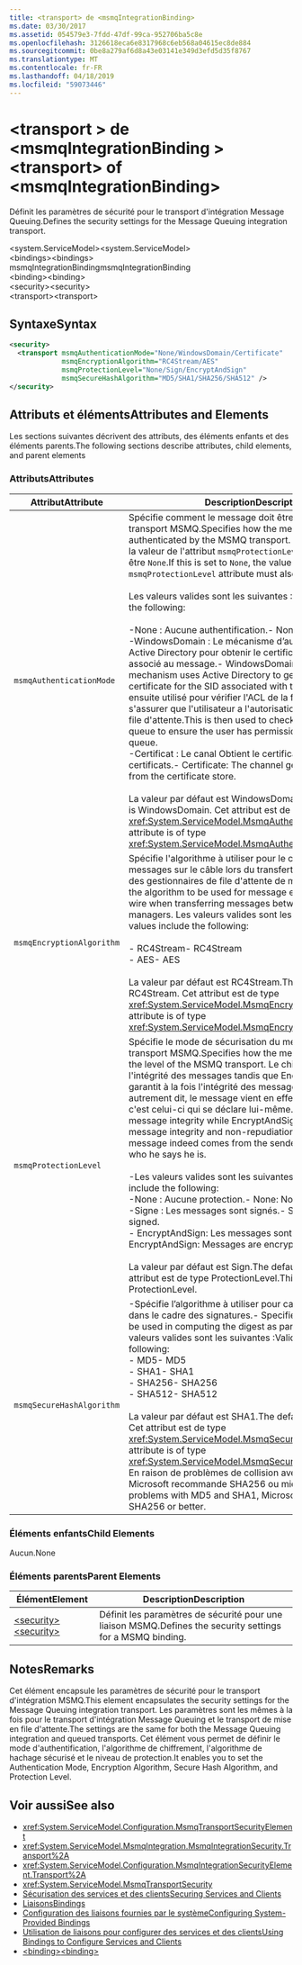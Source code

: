 ```yaml
---
title: <transport> de <msmqIntegrationBinding>
ms.date: 03/30/2017
ms.assetid: 054579e3-7fdd-47df-99ca-952706ba5c8e
ms.openlocfilehash: 3126618eca6e8317968c6eb568a04615ec8de884
ms.sourcegitcommit: 0be8a279af6d8a43e03141e349d3efd5d35f8767
ms.translationtype: MT
ms.contentlocale: fr-FR
ms.lasthandoff: 04/18/2019
ms.locfileid: "59073446"
---
```

# <a name="transport-of-msmqintegrationbinding"></a><span data-ttu-id="7a5c1-102">\<transport > de \<msmqIntegrationBinding ></span><span class="sxs-lookup"><span data-stu-id="7a5c1-102">\<transport> of \<msmqIntegrationBinding></span></span>
<span data-ttu-id="7a5c1-103">Définit les paramètres de sécurité pour le transport d'intégration Message Queuing.</span><span class="sxs-lookup"><span data-stu-id="7a5c1-103">Defines the security settings for the Message Queuing integration transport.</span></span>  
  
 <span data-ttu-id="7a5c1-104">\<system.ServiceModel></span><span class="sxs-lookup"><span data-stu-id="7a5c1-104">\<system.ServiceModel></span></span>  
<span data-ttu-id="7a5c1-105">\<bindings></span><span class="sxs-lookup"><span data-stu-id="7a5c1-105">\<bindings></span></span>  
<span data-ttu-id="7a5c1-106">msmqIntegrationBinding</span><span class="sxs-lookup"><span data-stu-id="7a5c1-106">msmqIntegrationBinding</span></span>  
<span data-ttu-id="7a5c1-107">\<binding></span><span class="sxs-lookup"><span data-stu-id="7a5c1-107">\<binding></span></span>  
<span data-ttu-id="7a5c1-108">\<security></span><span class="sxs-lookup"><span data-stu-id="7a5c1-108">\<security></span></span>  
<span data-ttu-id="7a5c1-109">\<transport></span><span class="sxs-lookup"><span data-stu-id="7a5c1-109">\<transport></span></span>  
  
## <a name="syntax"></a><span data-ttu-id="7a5c1-110">Syntaxe</span><span class="sxs-lookup"><span data-stu-id="7a5c1-110">Syntax</span></span>  
  
```xml  
<security>
  <transport msmqAuthenticationMode="None/WindowsDomain/Certificate"
             msmqEncryptionAlgorithm="RC4Stream/AES"
             msmqProtectionLevel="None/Sign/EncryptAndSign"
             msmqSecureHashAlgorithm="MD5/SHA1/SHA256/SHA512" />
</security>
```  
  
## <a name="attributes-and-elements"></a><span data-ttu-id="7a5c1-111">Attributs et éléments</span><span class="sxs-lookup"><span data-stu-id="7a5c1-111">Attributes and Elements</span></span>  
 <span data-ttu-id="7a5c1-112">Les sections suivantes décrivent des attributs, des éléments enfants et des éléments parents.</span><span class="sxs-lookup"><span data-stu-id="7a5c1-112">The following sections describe attributes, child elements, and parent elements</span></span>  
  
### <a name="attributes"></a><span data-ttu-id="7a5c1-113">Attributs</span><span class="sxs-lookup"><span data-stu-id="7a5c1-113">Attributes</span></span>  
  
|<span data-ttu-id="7a5c1-114">Attribut</span><span class="sxs-lookup"><span data-stu-id="7a5c1-114">Attribute</span></span>|<span data-ttu-id="7a5c1-115">Description</span><span class="sxs-lookup"><span data-stu-id="7a5c1-115">Description</span></span>|  
|---------------|-----------------|  
|`msmqAuthenticationMode`|<span data-ttu-id="7a5c1-116">Spécifie comment le message doit être authentifié par le transport MSMQ.</span><span class="sxs-lookup"><span data-stu-id="7a5c1-116">Specifies how the message must be authenticated by the MSMQ transport.</span></span> <span data-ttu-id="7a5c1-117">S'il a la valeur `None`, la valeur de l'attribut `msmqProtectionLevel` doit également être `None`.</span><span class="sxs-lookup"><span data-stu-id="7a5c1-117">If this is set to `None`, the value of the `msmqProtectionLevel` attribute must also be set to `None`.</span></span><br /><br /> <span data-ttu-id="7a5c1-118">Les valeurs valides sont les suivantes :</span><span class="sxs-lookup"><span data-stu-id="7a5c1-118">Valid values include the following:</span></span><br /><br /> <span data-ttu-id="7a5c1-119">-None : Aucune authentification.</span><span class="sxs-lookup"><span data-stu-id="7a5c1-119">-   None: No authentication.</span></span><br /><span data-ttu-id="7a5c1-120">-WindowsDomain : Le mécanisme d’authentification utilise Active Directory pour obtenir le certificat X.509 pour le SID associé au message.</span><span class="sxs-lookup"><span data-stu-id="7a5c1-120">-   WindowsDomain: The authentication mechanism uses Active Directory to get the X.509 certificate for the SID associated with the message.</span></span> <span data-ttu-id="7a5c1-121">Il est ensuite utilisé pour vérifier l'ACL de la file d'attente afin de s'assurer que l'utilisateur a l'autorisation d'écrire dans la file d'attente.</span><span class="sxs-lookup"><span data-stu-id="7a5c1-121">This is then used to check the ACL of the queue to ensure the user has permission to write to the queue.</span></span><br /><span data-ttu-id="7a5c1-122">-Certificat : Le canal Obtient le certificat du magasin de certificats.</span><span class="sxs-lookup"><span data-stu-id="7a5c1-122">-   Certificate: The channel gets the certificate from the certificate store.</span></span><br /><br /> <span data-ttu-id="7a5c1-123">La valeur par défaut est WindowsDomain.</span><span class="sxs-lookup"><span data-stu-id="7a5c1-123">The default value is WindowsDomain.</span></span> <span data-ttu-id="7a5c1-124">Cet attribut est de type <xref:System.ServiceModel.MsmqAuthenticationMode>.</span><span class="sxs-lookup"><span data-stu-id="7a5c1-124">This attribute is of type <xref:System.ServiceModel.MsmqAuthenticationMode>.</span></span>|  
|`msmqEncryptionAlgorithm`|<span data-ttu-id="7a5c1-125">Spécifie l'algorithme à utiliser pour le chiffrement des messages sur le câble lors du transfert de messages entre des gestionnaires de file d'attente de messages.</span><span class="sxs-lookup"><span data-stu-id="7a5c1-125">Specifies the algorithm to be used for message encryption on the wire when transferring messages between message queue managers.</span></span> <span data-ttu-id="7a5c1-126">Les valeurs valides sont les suivantes :</span><span class="sxs-lookup"><span data-stu-id="7a5c1-126">Valid values include the following:</span></span><br /><br /> <span data-ttu-id="7a5c1-127">-   RC4Stream</span><span class="sxs-lookup"><span data-stu-id="7a5c1-127">-   RC4Stream</span></span><br /><span data-ttu-id="7a5c1-128">-   AES</span><span class="sxs-lookup"><span data-stu-id="7a5c1-128">-   AES</span></span><br /><br /> <span data-ttu-id="7a5c1-129">La valeur par défaut est RC4Stream.</span><span class="sxs-lookup"><span data-stu-id="7a5c1-129">The default value is RC4Stream.</span></span> <span data-ttu-id="7a5c1-130">Cet attribut est de type <xref:System.ServiceModel.MsmqEncryptionAlgorithm>.</span><span class="sxs-lookup"><span data-stu-id="7a5c1-130">This attribute is of type <xref:System.ServiceModel.MsmqEncryptionAlgorithm>.</span></span>|  
|`msmqProtectionLevel`|<span data-ttu-id="7a5c1-131">Spécifie le mode de sécurisation du message au niveau du transport MSMQ.</span><span class="sxs-lookup"><span data-stu-id="7a5c1-131">Specifies how the message is secured at the level of the MSMQ transport.</span></span> <span data-ttu-id="7a5c1-132">Le chiffrement garantit l'intégrité des messages tandis que EncryptAndSign garantit à la fois l'intégrité des messages et leur non-rejet ; autrement dit, le message vient en effet de l'expéditeur et c'est celui-ci qui se déclare lui-même.</span><span class="sxs-lookup"><span data-stu-id="7a5c1-132">Encryption ensures message integrity while EncryptAndSign ensures both message integrity and non-repudiation; that is, the message indeed comes from the sender and the sender is who he says he is.</span></span><br /><br /> <span data-ttu-id="7a5c1-133">-Les valeurs valides sont les suivantes :</span><span class="sxs-lookup"><span data-stu-id="7a5c1-133">-   Valid values include the following:</span></span><br /><span data-ttu-id="7a5c1-134">-None : Aucune protection.</span><span class="sxs-lookup"><span data-stu-id="7a5c1-134">-   None: No protection.</span></span><br /><span data-ttu-id="7a5c1-135">-Signe : Les messages sont signés.</span><span class="sxs-lookup"><span data-stu-id="7a5c1-135">-   Sign: Messages are signed.</span></span><br /><span data-ttu-id="7a5c1-136">-   EncryptAndSign: Les messages sont chiffrés et signés.</span><span class="sxs-lookup"><span data-stu-id="7a5c1-136">-   EncryptAndSign: Messages are encrypted and signed.</span></span><br /><br /> <span data-ttu-id="7a5c1-137">La valeur par défaut est Sign.</span><span class="sxs-lookup"><span data-stu-id="7a5c1-137">The default value is Sign.</span></span> <span data-ttu-id="7a5c1-138">Cet attribut est de type ProtectionLevel.</span><span class="sxs-lookup"><span data-stu-id="7a5c1-138">This attribute is of type ProtectionLevel.</span></span>|  
|`msmqSecureHashAlgorithm`|<span data-ttu-id="7a5c1-139">-Spécifie l’algorithme à utiliser pour calculer le condensat dans le cadre des signatures.</span><span class="sxs-lookup"><span data-stu-id="7a5c1-139">-   Specifies the algorithm to be used in computing the digest as part of signatures.</span></span> <span data-ttu-id="7a5c1-140">Les valeurs valides sont les suivantes :</span><span class="sxs-lookup"><span data-stu-id="7a5c1-140">Valid values include the following:</span></span><br /><span data-ttu-id="7a5c1-141">-   MD5</span><span class="sxs-lookup"><span data-stu-id="7a5c1-141">-   MD5</span></span><br /><span data-ttu-id="7a5c1-142">-   SHA1</span><span class="sxs-lookup"><span data-stu-id="7a5c1-142">-   SHA1</span></span><br /><span data-ttu-id="7a5c1-143">-   SHA256</span><span class="sxs-lookup"><span data-stu-id="7a5c1-143">-   SHA256</span></span><br /><span data-ttu-id="7a5c1-144">-   SHA512</span><span class="sxs-lookup"><span data-stu-id="7a5c1-144">-   SHA512</span></span><br /><br /> <span data-ttu-id="7a5c1-145">La valeur par défaut est SHA1.</span><span class="sxs-lookup"><span data-stu-id="7a5c1-145">The default value is SHA1.</span></span> <span data-ttu-id="7a5c1-146">Cet attribut est de type <xref:System.ServiceModel.MsmqSecureHashAlgorithm>.</span><span class="sxs-lookup"><span data-stu-id="7a5c1-146">This attribute is of type <xref:System.ServiceModel.MsmqSecureHashAlgorithm>.</span></span><br><span data-ttu-id="7a5c1-147">En raison de problèmes de collision avec MD5 et SHA1, Microsoft recommande SHA256 ou mieux.</span><span class="sxs-lookup"><span data-stu-id="7a5c1-147">Due to collision problems with MD5 and SHA1, Microsoft recommends SHA256 or better.</span></span>|  
  
### <a name="child-elements"></a><span data-ttu-id="7a5c1-148">Éléments enfants</span><span class="sxs-lookup"><span data-stu-id="7a5c1-148">Child Elements</span></span>  
 <span data-ttu-id="7a5c1-149">Aucun.</span><span class="sxs-lookup"><span data-stu-id="7a5c1-149">None</span></span>  
  
### <a name="parent-elements"></a><span data-ttu-id="7a5c1-150">Éléments parents</span><span class="sxs-lookup"><span data-stu-id="7a5c1-150">Parent Elements</span></span>  
  
|<span data-ttu-id="7a5c1-151">Élément</span><span class="sxs-lookup"><span data-stu-id="7a5c1-151">Element</span></span>|<span data-ttu-id="7a5c1-152">Description</span><span class="sxs-lookup"><span data-stu-id="7a5c1-152">Description</span></span>|  
|-------------|-----------------|  
|[<span data-ttu-id="7a5c1-153">\<security></span><span class="sxs-lookup"><span data-stu-id="7a5c1-153">\<security></span></span>](../../../../../docs/framework/configure-apps/file-schema/wcf/security-of-basichttpbinding.md)|<span data-ttu-id="7a5c1-154">Définit les paramètres de sécurité pour une liaison MSMQ.</span><span class="sxs-lookup"><span data-stu-id="7a5c1-154">Defines the security settings for a MSMQ binding.</span></span>|  
  
## <a name="remarks"></a><span data-ttu-id="7a5c1-155">Notes</span><span class="sxs-lookup"><span data-stu-id="7a5c1-155">Remarks</span></span>  
 <span data-ttu-id="7a5c1-156">Cet élément encapsule les paramètres de sécurité pour le transport d'intégration MSMQ.</span><span class="sxs-lookup"><span data-stu-id="7a5c1-156">This element encapsulates the security settings for the Message Queuing integration transport.</span></span> <span data-ttu-id="7a5c1-157">Les paramètres sont les mêmes à la fois pour le transport d'intégration Message Queuing et le transport de mise en file d'attente.</span><span class="sxs-lookup"><span data-stu-id="7a5c1-157">The settings are the same for both the Message Queuing integration and queued transports.</span></span> <span data-ttu-id="7a5c1-158">Cet élément vous permet de définir le mode d'authentification, l'algorithme de chiffrement, l'algorithme de hachage sécurisé et le niveau de protection.</span><span class="sxs-lookup"><span data-stu-id="7a5c1-158">It enables you to set the Authentication Mode, Encryption Algorithm, Secure Hash Algorithm, and Protection Level.</span></span>  
  
## <a name="see-also"></a><span data-ttu-id="7a5c1-159">Voir aussi</span><span class="sxs-lookup"><span data-stu-id="7a5c1-159">See also</span></span>

- <xref:System.ServiceModel.Configuration.MsmqTransportSecurityElement>
- <xref:System.ServiceModel.MsmqIntegration.MsmqIntegrationSecurity.Transport%2A>
- <xref:System.ServiceModel.Configuration.MsmqIntegrationSecurityElement.Transport%2A>
- <xref:System.ServiceModel.MsmqTransportSecurity>
- [<span data-ttu-id="7a5c1-160">Sécurisation des services et des clients</span><span class="sxs-lookup"><span data-stu-id="7a5c1-160">Securing Services and Clients</span></span>](../../../../../docs/framework/wcf/feature-details/securing-services-and-clients.md)
- [<span data-ttu-id="7a5c1-161">Liaisons</span><span class="sxs-lookup"><span data-stu-id="7a5c1-161">Bindings</span></span>](../../../../../docs/framework/wcf/bindings.md)
- [<span data-ttu-id="7a5c1-162">Configuration des liaisons fournies par le système</span><span class="sxs-lookup"><span data-stu-id="7a5c1-162">Configuring System-Provided Bindings</span></span>](../../../../../docs/framework/wcf/feature-details/configuring-system-provided-bindings.md)
- [<span data-ttu-id="7a5c1-163">Utilisation de liaisons pour configurer des services et des clients</span><span class="sxs-lookup"><span data-stu-id="7a5c1-163">Using Bindings to Configure Services and Clients</span></span>](../../../../../docs/framework/wcf/using-bindings-to-configure-services-and-clients.md)
- [<span data-ttu-id="7a5c1-164">\<binding></span><span class="sxs-lookup"><span data-stu-id="7a5c1-164">\<binding></span></span>](../../../../../docs/framework/misc/binding.md)
